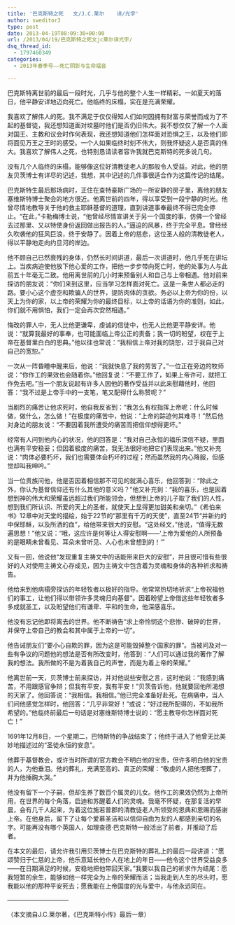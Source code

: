 ```yaml
---
title: '巴克斯特之死   文/J.C.莱尔    译/光宇'
author: sweditor3
type: post
date: 2013-04-19T08:09:30+00:00
url: /2013/04/19/巴克斯特之死文jc莱尔译光宇/
dsq_thread_id:
  - 1797460349
categories:
  - 2013年春季号——死亡阴影与生命福音

---
```

巴克斯特离世前的最后一段时光，几乎与他的整个人生一样精彩。一如夏天的落日，他平静安详地迈向死亡。他临终的床榻，实在是充满荣耀。

我喜欢了解伟人的死。我不满足于仅仅得知人们如何因拥有财富与荣誉而成为了不起的基督徒，我还想知道面对坟墓时他们是否仍旧伟大。我不想仅仅了解一个人面对国王、主教和议会时作何表现，我还想知道他们怎样面对恐惧之王，以及他们即将面见万王之王时的感受。一个人如果临终时刻不伟大，则我怀疑这人是否真的伟大。我喜欢了解伟人之死，也特别恳请读者容许我就巴克斯特的死多说几句。

没有几个人临终的床榻，能够像这位好清教徒老人的那般令人受益。对此，他的朋友贝茨博士有详尽的记述，我想，其中记述的几件事很适合作为这篇传记的结尾。

巴克斯特生最后那场病时，正住在查特豪斯广场的一所安静的房子里，离他的朋友塞维斯特博士聚会的地方很近。他离世前的四年，得以享受到一段宁静的时光。他曾尽情地教导关于他的救主耶稣基督的道理，直到讲道事奉最终不得已完全停止。“在此，”卡勒梅博士说，“他曾经尽情宣讲关于另一个国度的事，仿佛一个曾经去过那里、又以特使身份返回做出报告的人。”逼迫的风暴，终于完全平息。曾经经久吹袭他的狂风巨浪，终于安静了。因着上帝的慈悲，这位圣人般的清教徒老人，得以平静地走向约旦河的岸边。

他不顾自己已然衰残的身体，仍然长时间讲道，最后一次讲道时，他几乎死在讲坛上。当疾病迫使他放下他心爱的工作，把他一步步带向死亡时，他的处事为人与此前五十年毫无二致。他用离世前的几小时来预备别人和自己与上帝相遇。他对前来探访的朋友说：“你们来到这里，应当学习怎样面对死亡。这是一条世人都必走的路。要小心这个虚空和欺骗人的世界，提防肉体的贪欲。务必以上帝为你的份，以天上为你的家，以上帝的荣耀为你的最终目标，以上帝的话语为你的准则，如此，你们就不用惧怕，我们一定会再次安然相遇。”

悔改的罪人中，无人比他更谦卑，虔诚的信徒中，也无人比他更平静安详。他说：“就算我最好的事奉，也可能面临上帝公正的责备；我一切的盼望，权在于上帝在基督里白白的恩典。”他以往也常说：“我相信上帝对我的饶恕，过于我自己对自己的宽恕。”

一次从一阵昏睡中醒来后，他说：“我就快息了我的劳苦了。”一位正在旁边的牧师说：“你作工的果效也会随着你。”他回复说：“不要工作了，如果上帝许可，就把工作免去吧。”当一个朋友说起有许多人因他的著作受益并以此来慰藉他时，他回答：“我不过是上帝手中的一支笔，笔又配得什么称赞呢？”

当剧烈的痛苦让他求死时，他自我反省到：“我怎么有权指挥上帝呢：什么时候做，做什么，怎么做！”在极度的痛苦中，他说：“上帝的踪迹何其难寻！”然后他对身边的朋友说：“不要因着我所遭受的痛苦而把信仰想得更坏。”

经常有人问到他内心的状况，他的回答是：“我对自己永恒的福乐深信不疑，里面也满有平安稳妥；但因着极度的痛苦，我无法很好地把它们表现出来。”他又补充说：“肉体必要朽坏，我们也需要体会朽坏的过程；然而虽然我的内心降服，但感觉却叫我呻吟。”

当一位贵族问他，他是否因着相信那不可见的就满心喜乐，他回答到：“除此之外，你认为基督信仰还有什么其他的意义吗？”他又补充到：“我的喜乐，也是因着想到神的伟大和荣耀虽远超过我们所能领会，但想到上帝的儿子取了我们的人性，想到我们所认识、所爱的天上的圣者，就使天上显得更加甜美和亲切。”《希伯来书》12章中对天堂的描绘，始于22节的“那里有千万的天使”，直至24节“并新约的中保耶稣，以及所洒的血”，给他带来很大的安慰。“这处经文，”他说，“值得无数遍思想！”他又说：“哦，这应许是何等让人得安慰啊——‘上帝为爱他的人所预备的是眼睛未曾看见、耳朵未曾听见、人心也未曾想到的！’”

又有一回，他说他“发现重复主祷文中的话能带来巨大的安慰”，并且很可惜有些很好的人对使用主祷文心存成见，因为主祷文中包含着为灵魂和身体的各种祈求和祷告。

他给来到他病榻旁探访的年轻牧者以极好的指导。他常常热切地祈求“上帝祝福他们的事工，让他们得以带领许多灵魂归向基督”。因着盼望上帝借这些年轻牧者多多成就圣工，以及盼望他们有谦卑、平和的生命，他深感喜乐。

他没有忘记他即将离去的世界。他不断祷告“求上帝怜悯这个悲惨、破碎的世界，并保守上帝自己的教会和其中属于上帝的一切”。

他告诫朋友们“要小心自欺的罪，因为这是可能毁掉整个国家的罪”。当被问及对一些有争议的问题他的想法是否有所改变时，他答到：“人们可以通过我的著作了解我的想法。我所做的不是为着我自己的声誉，而是为着上帝的荣耀。”

他离世前一天，贝茨博士前来探访，并对他说些安慰之言，这时他说：“我感到痛苦，不用跟感官争辩；但我有平安，我有平安！”贝茨告诉他，他就要回他所渴想的天家了。他回答说：“我相信。我相信。”他已完全准备好赴死。在病痛中，当人们问他感觉怎样时，他回答：“几乎非常好！”或说：“好过我所配得的，不如我所希望的。”他临终前最后一句话是对塞维斯特博士说的：“愿主教导你怎样面对死亡！”

1691年12月8日，一个星期二，巴特斯特的争战结束了；他终于进入了他曾无比美妙地描述过的“圣徒永恒的安息”。

他葬于基督教会，或许当时所谓的官方教会不明白他的宝贵，但许多明白他的宝贵的人，为他垂泪。他的葬礼，充满至高的、真正的荣耀：“敬虔的人把他埋葬了，并为他捶胸大哭。”

他没有留下一个子嗣，但却生养了数百个属灵的儿女。他作工的果效仍然为上帝所用，在世界的每个角落，启迪和苏醒着人们的灵魂。我毫不怀疑，在那复活的早晨，会有几千人起来，为着这位施若普郡的清教徒老人所领受的恩典和恩赐而感谢上帝。在他身后，留下了让每个爱慕圣洁和以信仰自由为友的人都感到亲切的名字。可能再没有哪个英国人，如理查德·巴克斯特一般活出了前者，并推动了后者。

在本文的最后，请允许我引用贝茨博士在巴克斯特的葬礼上的最后一段讲道：“愿颂赞归于仁慈的上帝，他乐意延长他仆人在地上的年日——他令这个世界受益良多——在日期满足的时候，安稳地把他带回天家。”我要以我自己的祈求作为结尾：愿我短暂的余生，能够如他一样完全为上帝的荣耀而活；当我走到人生的尽头时，愿我能以他的那种平安死去；愿我能在上帝国度的光与爱中，与他永远同在。

——————————

（本文摘自J.C.莱尔著，《巴克斯特小传》最后一章）